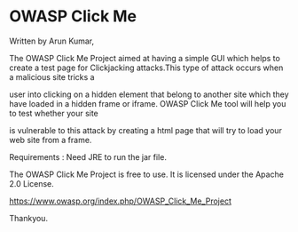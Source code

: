 OWASP Click Me
==============
Written by Arun Kumar,

The OWASP Click Me Project aimed at having a simple GUI which helps to create a test page for Clickjacking attacks.This type of attack occurs when a malicious site tricks a 

user into clicking on a hidden element that belong to another site which they have loaded in a hidden frame or iframe. OWASP Click Me tool will help you to test whether your site 

is vulnerable to this attack by creating a html page that will try to load your web site from a frame.

Requirements : Need JRE to run the jar file.

The OWASP Click Me Project is free to use. It is licensed under the Apache 2.0 License.

https://www.owasp.org/index.php/OWASP_Click_Me_Project

Thankyou.
